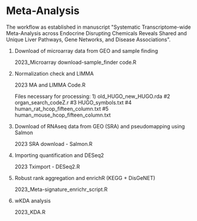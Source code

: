 # Meta-Analysis

The workflow as established in manuscript "Systematic Transcriptome-wide Meta-Analysis across Endocrine Disrupting Chemicals Reveals Shared and Unique Liver Pathways, Gene Networks, and Disease Associations".


1. Download of microarray data from GEO and sample finding  

    2023_Microarray download-sample_finder code.R

2. Normalization check and LIMMA

    2023 MA and LIMMA Code.R

   Files necessary for processing:
           1) old_HUGO_new_HUGO.rda
           #2 organ_search_codeZ.r
           #3 HUGO_symbols.txt
           #4 human_rat_hcop_fifteen_column.txt
           #5 human_mouse_hcop_fifteen_column.txt
           
4. Download of RNAseq data from GEO (SRA) and pseudomapping using Salmon

     2023 SRA download - Salmon.R

5. Importing quantification and DESeq2

     2023 Tximport - DESeq2.R

6. Robust rank aggregation and enrichR (KEGG + DisGeNET)

     2023_Meta-signature_enrichr_script.R

7. wKDA analysis

     2023_KDA.R
   
